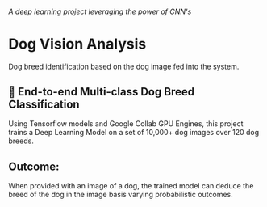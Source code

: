 ###### A deep learning project leveraging the power of CNN's 

# Dog Vision Analysis
Dog breed identification based on the dog image fed into the system.

## 🐶 End-to-end Multi-class Dog Breed Classification

Using Tensorflow models and Google Collab GPU Engines, this project trains a Deep Learning Model on a set of 10,000+ dog images over 120 dog breeds. 
## Outcome:
When provided with an image of a dog, the trained model can deduce the breed of the dog in the image basis varying probabilistic outcomes.

